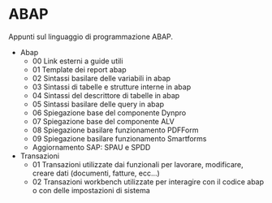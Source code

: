 <h1>ABAP</h1>

Appunti sul linguaggio di programmazione ABAP. 

- Abap
    - 00 Link esterni a guide utili
    - 01 Template dei report abap
    - 02 Sintassi basilare delle variabili in abap
    - 03 Sintassi di tabelle e strutture interne in abap
    - 04 Sintassi del descrittore di tabelle in abap
    - 05 Sintassi basilare delle query in abap
    - 06 Spiegazione base del componente Dynpro
    - 07 Spiegazione base del componente ALV
    - 08 Spiegazione basilare funzionamento PDFForm 
    - 09 Spiegazione basilare funzionamento Smartforms
    - Aggiornamento SAP: SPAU e SPDD
- Transazioni
    - 01 Transazioni utilizzate dai funzionali per lavorare, modificare, creare dati (documenti, fatture, ecc...)
    - 02 Transazioni workbench utilizzate per interagire con il codice abap o con delle impostazioni di sistema

  
